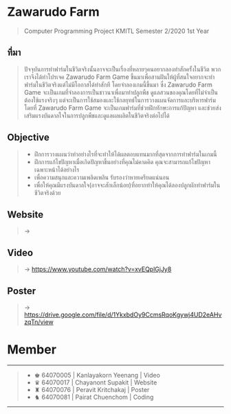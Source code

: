 # Zawarudo Farm
> Computer Programming Project KMITL Semester 2/2020 1st Year
## ที่มา
>   ปัจจุบันการทำฟาร์มในชีวิตจริงนั้นอาจจะเป็นเรื่องที่หลายๆคนอยากลองทำสักครั้งในชีวิต พวกเราจึงได้ทำโปรเจค Zawarudo Farm Game ขึ้นมาเพื่อสานฝันให้ผู้ที่สนใจอยากจะทำฟาร์มในชีวิตจริงแต่ไม่มีโอกาสได้ทำสักที โดยจำลองเกมนี้ขึ้นมา ซึ่ง Zawarudo Farm Game จะเป็นเกมที่จำลองการเป็นชาวนาเพื่อมาทำปลูกพืช ดูแลสวนของคุณโดยที่ไม่จำเป็นต้องใช้แรงจริงๆ แต่จะเป็นการใช้สมองและใช้กลยุทธ์ในการวางแผนจัดการและบริหารฟาร์ม โดยที่ Zawarudo Farm Game จะเป็นเกมฟาร์มที่ช่วยฝึกทักษะการแก้ปัญหา และช่วยส่งเสริมแรงบันดาลใจในการปลูกพืชและดูแลผลผลิตในชีวิตจริงต่อไปได้
## Objective
> * ฝึกการวางแผนว่าทำอย่างไรที่จะทำให้ได้ผลตอบแทนมากที่สุดจากการทำฟาร์มในเกมนี้
> * ฝึกการแก้ไขปัญหาเมื่อเกิดปัญหาขึ้นอย่างที่คุณไม่คาดคิด คุณจะสามารถแก้ไขปัญหาเฉพาะหน้าได้อย่างไร
> * เพื่อความสนุกและความเพลิดเพลิน รับรองว่าหายเครียดแน่นอน
> * เพื่อให้คุณมีแรงบันดาลใจ(อาจจะสักเล็กน้อย)ที่อยากทำให้คุณได้ลองปลูกผักทำฟาร์มในชีวิตจริงด้วย
## Website
> → 
## Video
> → https://www.youtube.com/watch?v=xvEQplGjJy8
## Poster
> → https://drive.google.com/file/d/1YkxbdOy9CcmsRqoKgywj4UD2eAHvzqTn/view
# Member
-----------------------------------------------------------------------
> * ♚ 64070005 | Kanlayakorn Yeenang  | Video
> * ♛ 64070017 | Chayanont Supakit    | Website
> * ♜ 64070076 | Peravit Kritchakaj   | Poster
> * ♞ 64070081 | Pairat Chuenchom     | Coding
-----------------------------------------------------------------------
